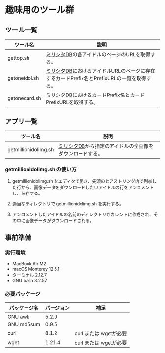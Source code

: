 # 趣味用のツール群

## ツール一覧

| ツール名             | 説明                                                                                                                     |
| -------------------- | ------------------------------------------------------------------------------------------------------------------------ |
| gettop.sh            | [ミリシタDB](https://imas.gamedbs.jp/mlth)の各アイドルのページのURLを取得する。                                            |
| getoneidol.sh        | [ミリシタDB](https://imas.gamedbs.jp/mlth)におけるアイドルURLのページに存在するカードPrefix名とPrefixURLの一覧を取得する。 |
| getonecard.sh        | [ミリシタDB](https://imas.gamedbs.jp/mlth)におけるカードPrefix名とカードPrefixURLを取得する。                              |

## アプリ一覧
| ツール名             | 説明                                                                                                                     |
| -------------------- | ------------------------------------------------------------------------------------------------------------------------ |
| getmillionidolimg.sh | [ミリシタDB](https://imas.gamedbs.jp/mlth)から指定のアイドルの全画像をダウンロードする。                                   |

### getmillionidolimg.sh の使い方

1. getmillionidolimg.sh をエディタで開き、先頭のヒアストリング内で列挙した行から、画像データをダウンロードしたいアイドルの行をアンコメントし、保存する。

2. 適当なディレクトリで getmillionidolimg.sh を実行する。

3. アンコメントしたアイドルの名前のディレクトリがカレントに作成され、その中に画像データがダウンロードされる。

## 事前準備

### 実行環境

- MacBook Air M2
- macOS Monterey 12.6.1
- ターミナル 2.12.7
- GNU bash 3.2.57

### 必要パッケージ

| パッケージ名      | バージョン | 補足                         |
| ----------------- | ---------- | ---------------------------- |
| GNU awk           | 5.2.0      |                              |
| GNU md5sum        | 0.9.5      |                              |
| curl              | 8.1.2      | curl または wgetが必要       |
| wget              | 1.21.4     | curl または wgetが必要       |
